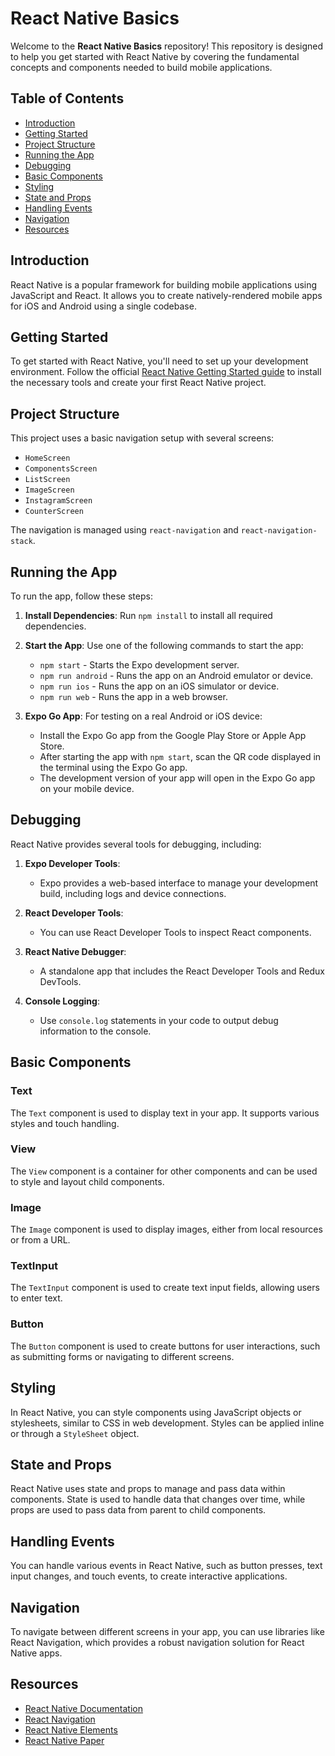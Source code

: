 # React Native Basics

Welcome to the **React Native Basics** repository! This repository is designed to help you get started with React Native by covering the fundamental concepts and components needed to build mobile applications.

## Table of Contents

- [Introduction](#introduction)
- [Getting Started](#getting-started)
- [Project Structure](#project-structure)
- [Running the App](#running-the-app)
- [Debugging](#debugging)
- [Basic Components](#basic-components)
- [Styling](#styling)
- [State and Props](#state-and-props)
- [Handling Events](#handling-events)
- [Navigation](#navigation)
- [Resources](#resources)

## Introduction

React Native is a popular framework for building mobile applications using JavaScript and React. It allows you to create natively-rendered mobile apps for iOS and Android using a single codebase.

## Getting Started

To get started with React Native, you'll need to set up your development environment. Follow the official [React Native Getting Started guide](https://reactnative.dev/docs/environment-setup) to install the necessary tools and create your first React Native project.

## Project Structure

This project uses a basic navigation setup with several screens:

- `HomeScreen`
- `ComponentsScreen`
- `ListScreen`
- `ImageScreen`
- `InstagramScreen`
- `CounterScreen`

The navigation is managed using `react-navigation` and `react-navigation-stack`.

## Running the App

To run the app, follow these steps:

1. **Install Dependencies**: 
   Run `npm install` to install all required dependencies.

2. **Start the App**:
   Use one of the following commands to start the app:
   - `npm start` - Starts the Expo development server.
   - `npm run android` - Runs the app on an Android emulator or device.
   - `npm run ios` - Runs the app on an iOS simulator or device.
   - `npm run web` - Runs the app in a web browser.

3. **Expo Go App**:
   For testing on a real Android or iOS device:
   - Install the Expo Go app from the Google Play Store or Apple App Store.
   - After starting the app with `npm start`, scan the QR code displayed in the terminal using the Expo Go app.
   - The development version of your app will open in the Expo Go app on your mobile device.

## Debugging

React Native provides several tools for debugging, including:

1. **Expo Developer Tools**:
   - Expo provides a web-based interface to manage your development build, including logs and device connections.
   
2. **React Developer Tools**:
   - You can use React Developer Tools to inspect React components.
   
3. **React Native Debugger**:
   - A standalone app that includes the React Developer Tools and Redux DevTools.
   
4. **Console Logging**:
   - Use `console.log` statements in your code to output debug information to the console.

## Basic Components

### Text

The `Text` component is used to display text in your app. It supports various styles and touch handling.

### View

The `View` component is a container for other components and can be used to style and layout child components.

### Image

The `Image` component is used to display images, either from local resources or from a URL.

### TextInput

The `TextInput` component is used to create text input fields, allowing users to enter text.

### Button

The `Button` component is used to create buttons for user interactions, such as submitting forms or navigating to different screens.

## Styling

In React Native, you can style components using JavaScript objects or stylesheets, similar to CSS in web development. Styles can be applied inline or through a `StyleSheet` object.

## State and Props

React Native uses state and props to manage and pass data within components. State is used to handle data that changes over time, while props are used to pass data from parent to child components.

## Handling Events

You can handle various events in React Native, such as button presses, text input changes, and touch events, to create interactive applications.

## Navigation

To navigate between different screens in your app, you can use libraries like React Navigation, which provides a robust navigation solution for React Native apps.

## Resources

- [React Native Documentation](https://reactnative.dev/docs/getting-started)
- [React Navigation](https://reactnavigation.org/)
- [React Native Elements](https://reactnativeelements.com/)
- [React Native Paper](https://callstack.github.io/react-native-paper/)
